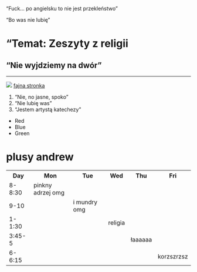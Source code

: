 
<DOCTYPE html>
<html>
<head>
<title>ZDJĘCIA OJCA ANDRZEJA I ZDJĘCIA</title>
</head>
<body>
<p> “Fuck… po angielsku to nie jest przekleństwo” </p>
<p>“Bo was nie lubię” </p>
 <h1>“Temat: Zeszyty z religii</h1>
 <h2>“Nie wyjdziemy na dwór”</h2>
 <hr />
 <img src="https://poznan.dominikanie.pl/wp-content/uploads/sites/10/2016/07/andrzejdrozdswA16_021911-420x294.jpg" />
 <a href="http://SmoothieG.github.io">fajna stronka </a>
<ol>
<li>“Nie, no jasne, spoko”</li>
<li>“Nie lubię was”</li>
<li>“Jestem artystą katechezy”</li>
</ol>
<ul>
<li>Red</li>
<li>Blue</li>
<li>Green</li>
</ul> 
 <h1><span>plusy andrew</span></h1>
<table>
<tr>
  <th>Day</th>
  <th>Mon</th>
  <th>Tue</th>
  <th>Wed</th>
  <th>Thu</th>
  <th>Fri</th>
</tr>
<tr>
  <td>8-8:30</td>
  <td class="selected">pinkny adrzej omg</td>
  <td></td>
  <td></td>
  <td></td>
  <td></td>
</tr>
<tr>
  <td>9-10</td>
  <td></td>
  <td class="selected">i mundry omg</td>
  <td></td>
  <td></td>
  <td></td>
</tr>
<tr>
  <td>1-1:30</td>
  <td></td>
  <td></td>
  <td class="selected">religia</td>
  <td></td>
  <td></td>
</tr>
<tr>
  <td>3:45-5</td>
  <td></td>
  <td></td>
  <td></td>
  <td class="selected">łaaaaaa</td>
  <td></td>
</tr>
<tr>
  <td>6-6:15</td>
  <td></td>
  <td></td>
  <td></td>
  <td></td>
  <td class="selected">korzszrzsz</td>
</tr>
</table>
</body>
</HTML>
